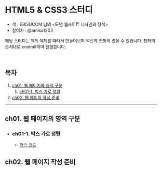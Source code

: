 # HTML5 & CSS3 스터디
- 책 : EBISUCOM 님의 &lt;모던 웹사이트 디자인의 정석>
- 참여자 : @amisu1203

해당 스터디는 책의 예제를 따라서 만들어보며 약간의 변형이 있을 수 있습니다.
챕터의 순서대로 commit하며 진행합니다.

<br>

## 목차

1. [ch01. 웹 페이지의 영역 구분](#ch01-웹-페이지의-영역-구분)
    1.  [ch01-1. 박스 가로 정렬](#ch01-1--박스-가로-정렬)
3. [ch02. 웹 페이지 작성 준비](#ch02-웹-페이지-작성-준비)

---

## ch01. 웹 페이지의 영역 구분

  - ### ch01-1. 박스 가로 정렬
    
    - [학습 코드](https://github.com/amisu1203/-study-html-css/tree/main/%20ch01/1-1.%EB%B0%95%EC%8A%A4%EA%B0%80%EB%A1%9C%EC%A0%95%EB%A0%AC)
  

## ch02. 웹 페이지 작성 준비
